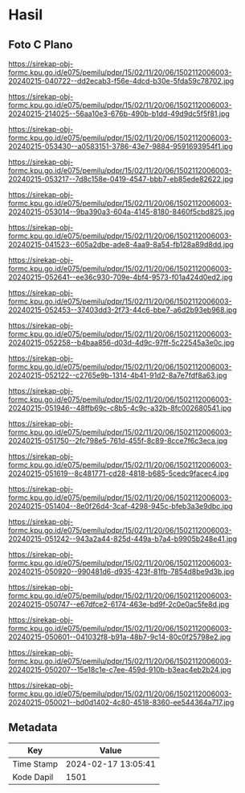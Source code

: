 # Hasil

## Foto C Plano

https://sirekap-obj-formc.kpu.go.id/e075/pemilu/pdpr/15/02/11/20/06/1502112006003-20240215-040722--dd2ecab3-f56e-4dcd-b30e-5fda59c78702.jpg

https://sirekap-obj-formc.kpu.go.id/e075/pemilu/pdpr/15/02/11/20/06/1502112006003-20240215-214025--56aa10e3-676b-490b-b1dd-49d9dc5f5f81.jpg

https://sirekap-obj-formc.kpu.go.id/e075/pemilu/pdpr/15/02/11/20/06/1502112006003-20240215-053430--a0583151-3786-43e7-9884-9591693954f1.jpg

https://sirekap-obj-formc.kpu.go.id/e075/pemilu/pdpr/15/02/11/20/06/1502112006003-20240215-053217--7d8c158e-0419-4547-bbb7-eb85ede82622.jpg

https://sirekap-obj-formc.kpu.go.id/e075/pemilu/pdpr/15/02/11/20/06/1502112006003-20240215-053014--9ba390a3-604a-4145-8180-8460f5cbd825.jpg

https://sirekap-obj-formc.kpu.go.id/e075/pemilu/pdpr/15/02/11/20/06/1502112006003-20240215-041523--605a2dbe-ade8-4aa9-8a54-fb128a89d8dd.jpg

https://sirekap-obj-formc.kpu.go.id/e075/pemilu/pdpr/15/02/11/20/06/1502112006003-20240215-052641--ee36c930-709e-4bf4-9573-f01a424d0ed2.jpg

https://sirekap-obj-formc.kpu.go.id/e075/pemilu/pdpr/15/02/11/20/06/1502112006003-20240215-052453--37403dd3-2f73-44c6-bbe7-a6d2b93eb968.jpg

https://sirekap-obj-formc.kpu.go.id/e075/pemilu/pdpr/15/02/11/20/06/1502112006003-20240215-052258--b4baa856-d03d-4d9c-97ff-5c22545a3e0c.jpg

https://sirekap-obj-formc.kpu.go.id/e075/pemilu/pdpr/15/02/11/20/06/1502112006003-20240215-052122--c2765e9b-1314-4b41-91d2-8a7e7fdf8a63.jpg

https://sirekap-obj-formc.kpu.go.id/e075/pemilu/pdpr/15/02/11/20/06/1502112006003-20240215-051946--48ffb69c-c8b5-4c9c-a32b-8fc002680541.jpg

https://sirekap-obj-formc.kpu.go.id/e075/pemilu/pdpr/15/02/11/20/06/1502112006003-20240215-051750--2fc798e5-761d-455f-8c89-8cce7f6c3eca.jpg

https://sirekap-obj-formc.kpu.go.id/e075/pemilu/pdpr/15/02/11/20/06/1502112006003-20240215-051619--8c481771-cd28-4818-b685-5cedc9facec4.jpg

https://sirekap-obj-formc.kpu.go.id/e075/pemilu/pdpr/15/02/11/20/06/1502112006003-20240215-051404--8e0f26d4-3caf-4298-945c-bfeb3a3e9dbc.jpg

https://sirekap-obj-formc.kpu.go.id/e075/pemilu/pdpr/15/02/11/20/06/1502112006003-20240215-051242--943a2a44-825d-449a-b7a4-b9905b248e41.jpg

https://sirekap-obj-formc.kpu.go.id/e075/pemilu/pdpr/15/02/11/20/06/1502112006003-20240215-050920--990481d6-d935-423f-81fb-7854d8be9d3b.jpg

https://sirekap-obj-formc.kpu.go.id/e075/pemilu/pdpr/15/02/11/20/06/1502112006003-20240215-050747--e67dfce2-6174-463e-bd9f-2c0e0ac5fe8d.jpg

https://sirekap-obj-formc.kpu.go.id/e075/pemilu/pdpr/15/02/11/20/06/1502112006003-20240215-050601--041032f8-b91a-48b7-9c14-80c0f25798e2.jpg

https://sirekap-obj-formc.kpu.go.id/e075/pemilu/pdpr/15/02/11/20/06/1502112006003-20240215-050207--15e18c1e-c7ee-459d-910b-b3eac4eb2b24.jpg

https://sirekap-obj-formc.kpu.go.id/e075/pemilu/pdpr/15/02/11/20/06/1502112006003-20240215-050021--bd0d1402-4c80-4518-8360-ee544364a717.jpg


## Metadata

| Key        | Value               |
| ---------- | ------------------- |
| Time Stamp | 2024-02-17 13:05:41 |
| Kode Dapil | 1501                |



